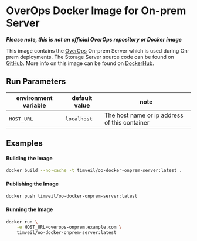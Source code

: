 # OverOps Docker Image for On-prem Server

__*Please note, this is not an official OverOps repository or Docker image*__

This image contains the [OverOps](http://www.overops.com) On-prem Server which is used during On-prem deployments.  The Storage Server source code can be found on [GitHub](https://github.com/takipi/takipi-storage).  More info on this image can be found on [DockerHub](https://hub.docker.com/r/timveil/oo-docker-onprem-server/).

## Run Parameters

| environment variable | default value | note |
| --- | --- | --- |
| `HOST_URL` | `localhost` | The host name or ip address of this container  |

## Examples

#### Building the Image

```bash
docker build --no-cache -t timveil/oo-docker-onprem-server:latest .
```

#### Publishing the Image

```bash
docker push timveil/oo-docker-onprem-server:latest
```

#### Running the Image

```bash
docker run \
    -e HOST_URL=overops-onprem.example.com \
    timveil/oo-docker-onprem-server:latest
```
